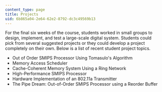 ```yaml
---
content_type: page
title: Projects
uid: 6b865a04-2e64-62e2-8792-dc3c49569b13
---
```


For the final six weeks of the course, students worked in small groups to design, implement, and test a large-scale digital system. Students could pick from several suggested projects or they could develop a project completely on their own. Below is a list of recent student project topics.

*   Out of Order SMIPS Processor Using Tomasulo's Algorithm
*   Memory Access Scheduler
*   Cache-Coherent Memory System Using a Ring Network
*   High-Performance SMIPS Processor
*   Hardware Implementation of an 802.11a Transmitter
*   The Pipe Dream: Out-of-Order SMIPS Processor using a Reorder Buffer